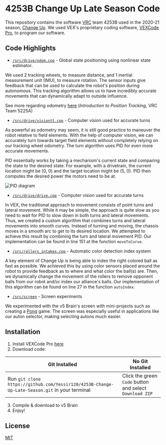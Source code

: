 # 4253B Change Up Late Season Code

This repository contains the software [VRC](https://www.vexrobotics.com/v5/competition/vrc-current-game) team 4253B used in the 2020-21 season, [Change Up](https://www.youtube.com/watch?v=Hxs0q9UoMDQ). We used VEX's proprietary coding software, [VEXCode Pro](https://www.vexrobotics.com/vexcode/pro-v5), to program our software. 

## Code Highlights

* [`/src/drive/odom.cpp`](src/drive/odom.cpp) - Global state positioning using nonlinear state estimator. 

We used 2 tracking wheels, to measure distance, and 1 inertial measurement unit (IMU), to measure rotation. The sensor inputs give feedback that can be used to calculate the robot's position during autonomous. This tracking algorithm allows us to have incredibly accurate movements that can dynamically adapt to outside influence. 

See more regarding odometry [here](http://thepilons.ca/wp-content/uploads/2018/10/Tracking.pdf) (*Introduction to Position Tracking*, VRC Team 5225A)

* [`/src/drive/visiontt.cpp`](src/drive/visiontt.cpp) - Computer vision used for accurate turns

As powerful as odometry may seem, it is still good practice to maneuver the robot relative to field elements. With the help of computer vision, we can accurately turn towards target field elements without completely relying on our tracking wheel odometry. The turn algorithm uses PID for even more accurate movements. 

PID essentially works by taking a mechanism's current state and comparing the state to the desired state. For example, with a drivetrain, the current location might be (0, 0) and the target location might be (5, 0). PID then computes the desired power the motors need to be at. 

![PID diagram](https://upload.wikimedia.org/wikipedia/commons/thumb/4/40/Pid-feedback-nct-int-correct.png/1200px-Pid-feedback-nct-int-correct.png)

* [`/src/drive/drive.cpp`](src/drive/drive.cpp) - Computer vision used for accurate turns

In VEX, the traditional approach to movement consists of point turns and lateral movement. While it may be simple, the approach is quite slow as you need to wait for PID to slow down in both turns and lateral movements. Thus, we created a custom algorithm that combines turns and lateral movements into smooth curves. Instead of turning and moving, the chassis moves in a smooth arc to get to its desired location. We attempted to achieve this result by combining the turn and lateral movement PID. Our implementation can be found in line 151 at the function ``moveToCurve``. 

* [`/src/rollers_intakes.cpp`](src/rollers_intakes.cpp) - Automatic color detection index system

A key element of Change Up is being able to index the right colored ball as fast as possible. We achieved this by using color sensors placed around the robot to provide feedback as to where and what color the ball(s) are. Then, we dynamically change the movement of the rollers to remove opponent balls from our robot and/or index our alliance's balls. Our implementation of this algorithm can be found on line 27 in the function ``autoIndex``. 

* [`/src/screen`](src/screen) - Screen experiments

We experimented with the v5 Brain's screen with mini-projects such as creating a [Pong](https://www.ponggame.org/) game. The screen was especially useful in applications like our auton selector, making selecting autons much easier. 

## Installation

1. Install VEXCode Pro [here](https://www.vexrobotics.com/vexcode/pro-v5)
2. Download code: 

| Git Installed | No Git Installed |
|---|---|
| Run ``git clone https://github.com/Yessir120/4253B-Change-Up-Late-Season.git`` in your terminal | Click the green ``Code`` button and select ``Download ZIP`` |
3. Compile & download to v5 Brain
4. Enjoy!

## License
[MIT](https://choosealicense.com/licenses/mit/)
